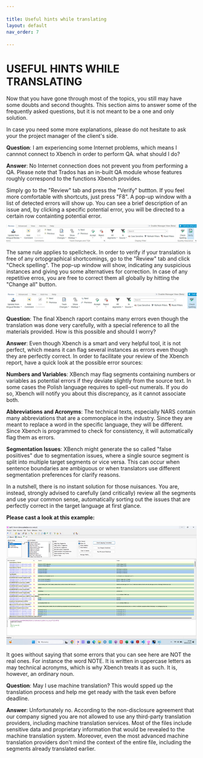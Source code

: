 ```yaml
---

title: Useful hints while translating
layout: default
nav_order: 7

---
```


USEFUL HINTS WHILE TRANSLATING
===============

Now that you have gone through most of the topics, you still may have some doubts and second thoughts. This section aims to answer some of the frequently asked questions, but it is not meant to be a one and only solution.

In case you need some more explanations, please do not hesitate to ask your the project manager of the client's side.

**Question**: I am experiencing some Internet problems, which means I cannnot connect to Xbench in order to perform QA. what should I do?

**Answer**: No Internet connection does not prevent you from performing a QA. Please note that Trados has an in-built QA module whose features roughly correspond to the functions Xbench provides.

Simply go to the "Review" tab and press the "Verify" buttton. If you feel more comfortable with shortcuts, just press "F8". A pop-up window with a list of detected errors will show up. You can see a brief description of an issue and, by clicking a specific potential error, you will be directed to a certain row containting potential error. 

![Verify](VerifyTrados.jpg)

The same rule applies to spellcheck. In order to verify if your translation is free of any ortopgraphical shortcomings, go to the "Review" tab and click "Check spelling". The pop-up window will show, indicating any suspicious instances and giving you some alternatives for correction. In case of any repetitive erros, you are free to correct them all globally by hitting the "Change all" button.

![Spelling](spelling.jpg)

**Question**: The final Xbench raport contains many errors even though the translation was done very carefully, with a special reference to all the materials provided. How is this possible and should I worry?

**Answer**: Even though Xbench is a smart and very helpful tool, it is not perfect, which means it can flag several instances as errors even though they are perfectly correct. In order to facilitate your review
of the Xbench report, have a quick look at the possible error sources:

**Numbers and Variables**: XBench may flag segments containing numbers or variables as potential errors if they deviate slightly from the source text. In some cases the Polish language requires to spell-out numerals. If you do so, Xbench will notify you about 
this discrepancy, as it cannot associate both.

**Abbreviations and Acronyms**: The technical texts, especially NARS contain many abbreviations that are a commonplace in the industry. Since they are meant to replace a word in the specific language, they will be different. Since Xbench
is programmed to check for consistency, it will automatically flag them as errors. 

**Segmentation Issues**: XBench might generate the so called "false posiitives" due to segmentation issues, where a single source segment is split into multiple target segments or vice versa. This can occur when sentence boundaries are
ambiguous or when translators use different segmentation preferences for clarify reasons.

In a nutshell, there is no instant solution for those nuisances. You are, instead, strongly advised to carefully (and critically) review all the segments and use your common sense, automatically sorting out the
issues that are perfectly correct in the target language at first glance.

**Please cast a look at this example:**

![Xbench](Xbench_sample.jpg)

It goes without saying that some errors that you can see here are NOT the real ones.
For instance the word NOTE. It is written in uppercase letters as may technical acronyms, which is why Xbench treats it as such. It is, however, an ordinary noun.

**Question**: May I use machine translation? This would spped up the translation process and help me get ready with the task even before deadline.

**Answer**: Unfortunately no. According to the non-disclosure agreement that our company signed you are not allowed to use any third-party translation providers, including machine translation services. Most of the files include sensitive data and proprietary information that would be revealed to the machine translation system. Moreover, even the most advanced machine translation providers don't mind the context of the entire file, including the segments already translated earlier.

